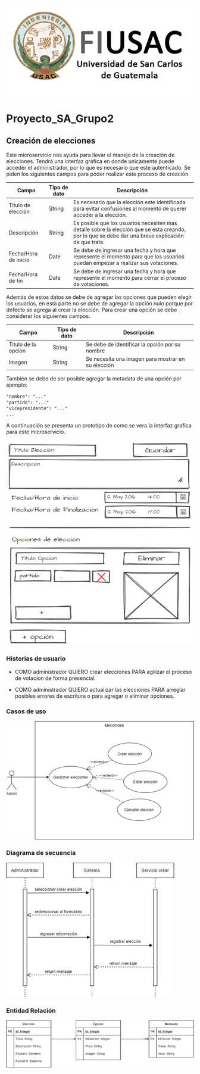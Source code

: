 ![Logo](../../Img/Logo.png)

# Proyecto_SA_Grupo2

## Creación de elecciones

Este microservicio nos ayuda para llevar el manejo de la creación de elecciones. Tendrá una interfaz gráfica en donde unicamente puede acceder el administrador, por lo que es necesario que este autenticado. Se piden los siguientes campos para poder realizar este proceso de creación.

<table>
<thead>
	<tr>
		<th>Campo</th>
		<th>Tipo de dato</th>
		<th>Descripción</th>
	</tr>
</thead>
<tbody>
	<tr>
		<td>Titulo de elección</td>
		<td>String</td>
		<td>Es necesario que la elección este identificada para evitar confusiones al momento de querer acceder a la elección.</td>
	</tr>
	<tr>
		<td>Descripción</td>
		<td>String</td>
		<td>Es posible que los usuarios necesiten mas detalle sobre la elección que se esta creando, por lo que se debe dar una breve explicación de que trata.</td>
	</tr>
	<tr>
		<td>Fecha/Hora de inicio</td>
		<td>Date</td>
		<td>Se debe de ingresar una fecha y hora que represente el momento para que los usuarios puedan empezar a realizar sus votaciones.</td>
	</tr>
	<tr>
		<td>Fecha/Hora de fin</td>
		<td>Date</td>
		<td>Se debe de ingresar una fecha y hora que represente el momento para cerrar el proceso de votaciones.</td>
	</tr>
</tbody>
</table>

Además de estos datos se debe de agregar las opciones que pueden elegir los usuarios, en esta parte no se debe de agregar la opción nulo porque por defecto se agrega al crear la elección. Para crear una opción se debe considerar los siguientes campos.

<table>
<thead>
	<tr>
		<th>Campo</th>
		<th>Tipo de dato</th>
		<th>Descripción</th>
	</tr>
</thead>
<tbody>
	<tr>
		<td>Titulo de la opcion</td>
		<td>String</td>
		<td>Se debe de identificar la opción por su nombre</td>
	</tr>
	<tr>
		<td>Imagen</td>
		<td>String</td>
		<td>Se necesita una imagen para mostrar en su elección</td>
	</tr>
</tbody>
</table>

También se debe de ser posible agregar la metadata de una opción por ejemplo:

```
"nombre": "..."
"partido": "..."
"vicepresidente": "..."
...
```

A continuación se presenta un prototipo de como se vera la interfaz grafica para este microservicio.

![Prototipo](../../Img/Prototipo.png)

### Historias de usuario

- COMO administrador QUIERO crear elecciones PARA agilizar el proceso de votacion de forma presencial.

- COMO administrador QUIERO actualizar las elecciones PARA arreglar posibles errores de escritura o para agregar o eliminar opciones.

### Casos de uso

![CasoDeUso](../../Img/saproyectodiagramas-elecciones.png)

### Diagrama de secuencia

![DiagramaSecuencia](../../Img/saproyectodiagramas-crear.png)

### Entidad Relación

![ER](../../Img/saproyectodiagramas-dbElecciones.png)